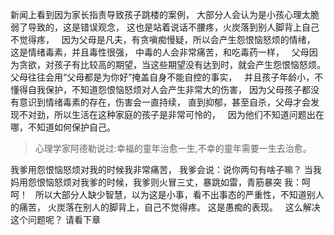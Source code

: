 新闻上看到因为家长指责导致孩子跳楼的案例，
大部分人会认为是小孩心理太脆弱了导致的，这是错误观念，
这也是站着说话不腰疼，火炭落到别人脚背上自己不觉得疼，
&nbsp;
因为父母是凡夫，有贪嗔痴慢疑，所以会产生怨恨恼怒烦的情绪，
这是情绪毒素，并且毒性很强，
中毒的人会非常痛苦，和吃毒药一样，
&nbsp;
父母因为贪欲，对孩子有比较高的期望，当这些期望没有达到时，就会产生怨恨恼怒烦。
父母往往会用“父母都是为你好”掩盖自身不能自控的事实，
&nbsp;
并且孩子年龄小，不懂得自我保护，不知道怨恨恼怒烦对人会产生非常大的伤害，
因为父母孩子都没有意识到情绪毒素的存在，伤害会一直持续，
直到抑郁，甚至自杀，父母才会发现不对劲，所以生活在这种家庭的孩子是非常可怜的，
&nbsp;
因为他们不知道问题出在哪，不知道如何保护自己。


> 心理学家阿德勒说过:幸福的童年治愈一生,不幸的童年需要一生去治愈。

我爹用怨恨恼怒烦对我的时候我非常痛苦，
我爹会说：说你两句有啥子嘛？
当我妈用怨恨恼怒烦对我爹的时候，我爹则火冒三丈，暴跳如雷，青筋暴突
我：呵呵！
&nbsp;
所以大部分人缺少智慧，以为这是小事，看不出事态的严重性，不知道别人的痛苦，
火炭落在别人的脚背上，自己不觉得疼。
这是愚痴的表现。
&nbsp;
这么解决这个问题呢？
请看下章
